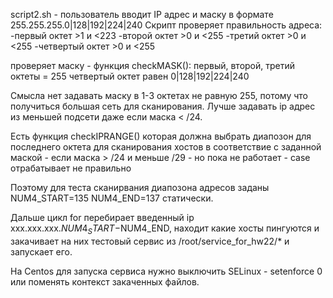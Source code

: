 
script2.sh - пользователь вводит IP адрес и маску в формате 255.255.255.0|128|192|224|240
Скрипт проверяет правильность адреса:
-первый октет >1 и <223
-второй октет >0 и <255
-третий октет >0 и <255
-четвертый октет >0 и <255

проверяет маску - функция checkMASK():
 первый, второй, третий октеты  = 255
 четвертый октет равен 0|128|192|224|240

Смысла нет задавать маску в 1-3 октетах не равную 255, потому что получиться большая сеть для сканирования.
Лучше задавать ip адрес из меньшей подсети даже если маска < /24.

Есть функция checkIPRANGE() которая должна выбрать диапозон для последнего октета для сканирования хостов
в соответствие с заданной маской - если маска > /24 и меньше /29 - но пока не работает - case отрабатывает не правильно

Поэтому для теста сканирвания диапозона адресов заданы NUM4_START=135 NUM4_END=137 статически.

Дальше цикл for перебирает введенный ip xxx.xxx.xxx.$NUM4_START-$NUM4_END, находит какие хосты пингуются и закачивает на них тестовый сервис из /root/service_for_hw22/*
 и запускает его. 

На Centos для запуска сервиса нужно выключить SELinux - setenforce 0 или поменять контекст закаченных файлов.
